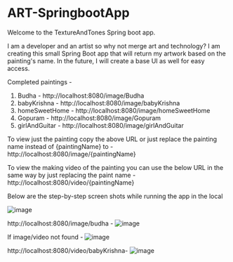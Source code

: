# ART-SpringbootApp


Welcome to the TextureAndTones Spring boot app. 

I am a developer and an artist so why not merge art and technology? 
I am creating this small Spring Boot app that will return my artwork based on the painting's name. In the future, I will create a base UI as well for easy access. 

Completed paintings -

1. Budha - http://localhost:8080/image/Budha
2. babyKrishna - http://localhost:8080/image/babyKrishna
3. homeSweetHome - http://localhost:8080/image/homeSweetHome
4. Gopuram - http://localhost:8080/image/Gopuram
5. girlAndGuitar - http://localhost:8080/image/girlAndGuitar




To view just the painting copy the above URL or just replace the painting name instead of {paintingName} to - http://localhost:8080/image/{paintingName} 

To view the making video of the painting you can use the below URL in the same way by just replacing the paint name - http://localhost:8080/video/{paintingName} 

Below are the step-by-step screen shots while running the app in the local

![image](https://github.com/user-attachments/assets/33467cdc-765f-430d-baa8-3418ac772103)

http://localhost:8080/image/budha - 
![image](https://github.com/user-attachments/assets/aeb3156e-a837-4402-9758-e1385a4b4329)

If image/video not found - 
![image](https://github.com/user-attachments/assets/dfcf9a1f-0242-4622-90ee-10dac2fba736)

http://localhost:8080/video/babyKrishna-
![image](https://github.com/user-attachments/assets/e6f58457-0142-4f81-b79e-9748793c5b40)






